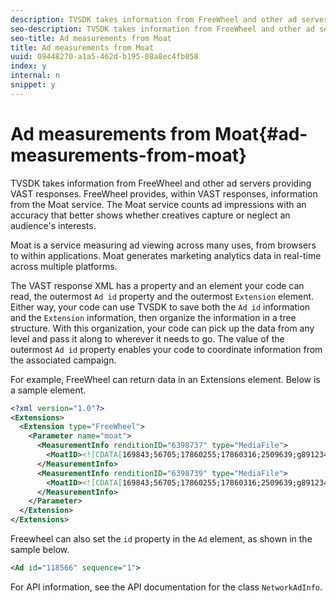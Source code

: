 ```yaml
---
description: TVSDK takes information from FreeWheel and other ad servers providing VAST responses. FreeWheel provides, within VAST responses, information from the Moat service. The Moat service counts ad impressions with an accuracy that better shows whether creatives capture or neglect an audience's interests.
seo-description: TVSDK takes information from FreeWheel and other ad servers providing VAST responses. FreeWheel provides, within VAST responses, information from the Moat service. The Moat service counts ad impressions with an accuracy that better shows whether creatives capture or neglect an audience's interests.
seo-title: Ad measurements from Moat
title: Ad measurements from Moat
uuid: 09448270-a1a5-462d-b195-08a8ec4fb058
index: y
internal: n
snippet: y
---
```


# Ad measurements from Moat{#ad-measurements-from-moat}

TVSDK takes information from FreeWheel and other ad servers providing VAST responses. FreeWheel provides, within VAST responses, information from the Moat service. The Moat service counts ad impressions with an accuracy that better shows whether creatives capture or neglect an audience's interests.

Moat is a service measuring ad viewing across many uses, from browsers to within applications. Moat generates marketing analytics data in real-time across multiple platforms.

The VAST response XML has a property and an element your code can read, the outermost `Ad id` property and the outermost `Extension` element. Either way, your code can use TVSDK to save both the `Ad id` information and the `Extension` information, then organize the information in a tree structure. With this organization, your code can pick up the data from any level and pass it along to wherever it needs to go. The value of the outermost `Ad id` property enables your code to coordinate information from the associated campaign.

For example, FreeWheel can return data in an Extensions element. Below is a sample element.

```xml
<?xml version="1.0"?> 
<Extensions> 
  <Extension type="FreeWheel"> 
    <Parameter name="moat"> 
      <MeasurementInfo renditionID="6398737" type="MediaFile"> 
        <MoatID><![CDATA[169843;56705;17860255;17860316;2509639;g8912342;103311138;g436558;530633]]></MoatID> 
      </MeasurementInfo> 
      <MeasurementInfo renditionID="6398739" type="MediaFile"> 
        <MoatID><![CDATA[169843;56705;17860255;17860316;2509639;g8912342;103311138;g436558;530633]]></MoatID> 
      </MeasurementInfo> 
    </Parameter> 
  </Extension> 
</Extensions> 

```

Freewheel can also set the `id` property in the `Ad` element, as shown in the sample below.

```xml
<Ad id="118566" sequence="1">
```

For API information, see the API documentation for the class `NetworkAdInfo`. 
